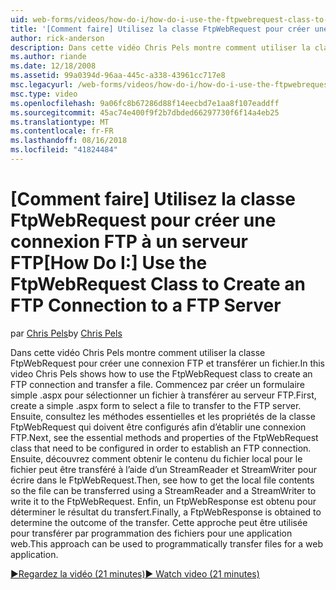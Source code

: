 ```yaml
---
uid: web-forms/videos/how-do-i/how-do-i-use-the-ftpwebrequest-class-to-create-an-ftp-connection-to-a-ftp-server
title: '[Comment faire] Utilisez la classe FtpWebRequest pour créer une connexion FTP à un serveur FTP | Microsoft Docs'
author: rick-anderson
description: Dans cette vidéo Chris Pels montre comment utiliser la classe FtpWebRequest pour créer une connexion FTP et transférer un fichier. Commencez par créer un formulaire simple .aspx à sélec...
ms.author: riande
ms.date: 12/18/2008
ms.assetid: 99a0394d-96aa-445c-a338-43961cc717e8
msc.legacyurl: /web-forms/videos/how-do-i/how-do-i-use-the-ftpwebrequest-class-to-create-an-ftp-connection-to-a-ftp-server
msc.type: video
ms.openlocfilehash: 9a06fc8b67286d88f14eecbd7e1aa8f107eaddff
ms.sourcegitcommit: 45ac74e400f9f2b7dbded66297730f6f14a4eb25
ms.translationtype: MT
ms.contentlocale: fr-FR
ms.lasthandoff: 08/16/2018
ms.locfileid: "41824484"
---
```

<a name="how-do-i-use-the-ftpwebrequest-class-to-create-an-ftp-connection-to-a-ftp-server"></a><span data-ttu-id="5d377-104">[Comment faire] Utilisez la classe FtpWebRequest pour créer une connexion FTP à un serveur FTP</span><span class="sxs-lookup"><span data-stu-id="5d377-104">[How Do I:] Use the FtpWebRequest Class to Create an FTP Connection to a FTP Server</span></span>
====================
<span data-ttu-id="5d377-105">par [Chris Pels](https://twitter.com/chrispels)</span><span class="sxs-lookup"><span data-stu-id="5d377-105">by [Chris Pels](https://twitter.com/chrispels)</span></span>

<span data-ttu-id="5d377-106">Dans cette vidéo Chris Pels montre comment utiliser la classe FtpWebRequest pour créer une connexion FTP et transférer un fichier.</span><span class="sxs-lookup"><span data-stu-id="5d377-106">In this video Chris Pels shows how to use the FtpWebRequest class to create an FTP connection and transfer a file.</span></span> <span data-ttu-id="5d377-107">Commencez par créer un formulaire simple .aspx pour sélectionner un fichier à transférer au serveur FTP.</span><span class="sxs-lookup"><span data-stu-id="5d377-107">First, create a simple .aspx form to select a file to transfer to the FTP server.</span></span> <span data-ttu-id="5d377-108">Ensuite, consultez les méthodes essentielles et les propriétés de la classe FtpWebRequest qui doivent être configurés afin d’établir une connexion FTP.</span><span class="sxs-lookup"><span data-stu-id="5d377-108">Next, see the essential methods and properties of the FtpWebRequest class that need to be configured in order to establish an FTP connection.</span></span> <span data-ttu-id="5d377-109">Ensuite, découvrez comment obtenir le contenu du fichier local pour le fichier peut être transféré à l’aide d’un StreamReader et StreamWriter pour écrire dans le FtpWebRequest.</span><span class="sxs-lookup"><span data-stu-id="5d377-109">Then, see how to get the local file contents so the file can be transferred using a StreamReader and a StreamWriter to write it to the FtpWebRequest.</span></span> <span data-ttu-id="5d377-110">Enfin, un FtpWebResponse est obtenu pour déterminer le résultat du transfert.</span><span class="sxs-lookup"><span data-stu-id="5d377-110">Finally, a FtpWebResponse is obtained to determine the outcome of the transfer.</span></span> <span data-ttu-id="5d377-111">Cette approche peut être utilisée pour transférer par programmation des fichiers pour une application web.</span><span class="sxs-lookup"><span data-stu-id="5d377-111">This approach can be used to programmatically transfer files for a web application.</span></span>

[<span data-ttu-id="5d377-112">&#9654;Regardez la vidéo (21 minutes)</span><span class="sxs-lookup"><span data-stu-id="5d377-112">&#9654; Watch video (21 minutes)</span></span>](https://channel9.msdn.com/Blogs/ASP-NET-Site-Videos/how-do-i-use-the-ftpwebrequest-class-to-create-an-ftp-connection-to-a-ftp-server)
